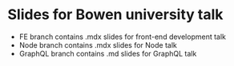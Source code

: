 # Slides for Bowen university talk

- FE branch contains .mdx slides for front-end development talk
- Node branch contains .mdx slides for Node talk
- GraphQL branch contains .md slides for GraphQL talk
